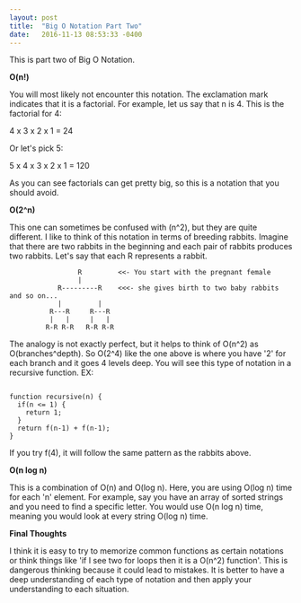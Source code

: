 ```yaml
---
layout: post
title:  "Big O Notation Part Two"
date:   2016-11-13 08:53:33 -0400
---
```


This is part two of Big O Notation.

**O(n!)**

You will most likely not encounter this notation. The exclamation mark indicates that it is a factorial. For
example, let us say that n is 4. This is the factorial for 4:

4 x 3 x 2 x 1 = 24

Or let's pick 5:

5 x 4 x 3 x 2 x 1 = 120

As you can see factorials can get pretty big, so this is a notation that you should avoid.

**O(2^n)**

This one can sometimes be confused with (n^2), but they are quite different. I like to think of this notation in terms of breeding rabbits. Imagine that there are two rabbits in the beginning and each pair of rabbits produces two rabbits. Let's say that each R represents a rabbit.

```
                 R         <<- You start with the pregnant female
                 |      
            R---------R    <<<- she gives birth to two baby rabbits and so on...
            |         |
          R---R     R---R  
          |   |     |   |
         R-R R-R   R-R R-R
```

The analogy is not exactly perfect, but it helps to think of O(n^2) as O(branches^depth). So O(2^4) like the one above is where you have '2' for each branch and it goes 4 levels deep. You will see this type of notation in a recursive function. EX:

```

function recursive(n) {
  if(n <= 1) {
    return 1;
  }
  return f(n-1) + f(n-1);
}

```

If you try f(4), it will follow the same pattern as the rabbits above.

**O(n log n)**

This is a combination of O(n) and O(log n). Here, you are using O(log n) time for each 'n' element. For example, say you have an array of sorted strings and you need to find a specific letter. You would use O(n log n) time, meaning you would look at every string O(log n) time.

**Final Thoughts**

I think it is easy to try to memorize common functions as certain notations or think things like 'if I see two for loops then it is a O(n^2) function'. This is dangerous thinking because it could lead to mistakes. It is better to have a deep understanding of each type of notation and then apply your understanding to each situation.
